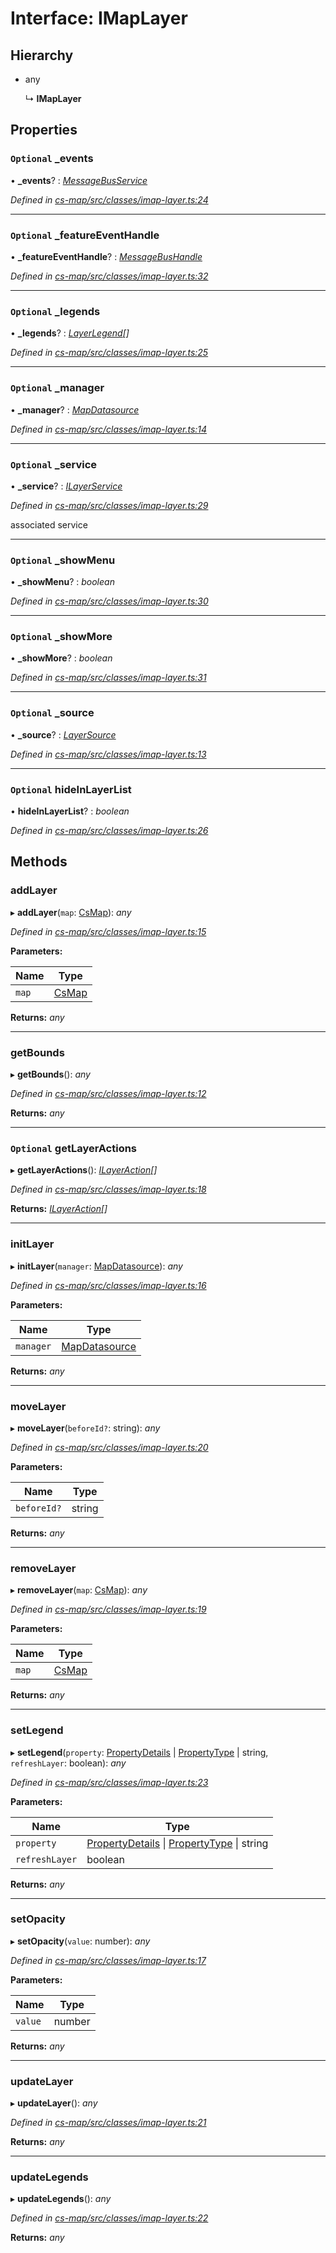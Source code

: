 # Interface: IMapLayer

## Hierarchy

* any

  ↳ **IMapLayer**

## Properties

### `Optional` _events

• **_events**? : *[MessageBusService](../classes/_cs_core_src_utils_message_bus_message_bus_service_.messagebusservice.md)*

*Defined in [cs-map/src/classes/imap-layer.ts:24](https://github.com/TNOCS/csnext/blob/99cbd46d/packages/cs-map/src/classes/imap-layer.ts#L24)*

___

### `Optional` _featureEventHandle

• **_featureEventHandle**? : *[MessageBusHandle](../classes/_cs_core_src_utils_message_bus_message_bus_handle_.messagebushandle.md)*

*Defined in [cs-map/src/classes/imap-layer.ts:32](https://github.com/TNOCS/csnext/blob/99cbd46d/packages/cs-map/src/classes/imap-layer.ts#L32)*

___

### `Optional` _legends

• **_legends**? : *[LayerLegend](_cs_map_src_classes_layer_legend_.layerlegend.md)[]*

*Defined in [cs-map/src/classes/imap-layer.ts:25](https://github.com/TNOCS/csnext/blob/99cbd46d/packages/cs-map/src/classes/imap-layer.ts#L25)*

___

### `Optional` _manager

• **_manager**? : *[MapDatasource](../classes/_cs_map_src_datasources_map_datasource_.mapdatasource.md)*

*Defined in [cs-map/src/classes/imap-layer.ts:14](https://github.com/TNOCS/csnext/blob/99cbd46d/packages/cs-map/src/classes/imap-layer.ts#L14)*

___

### `Optional` _service

• **_service**? : *[ILayerService](_cs_map_src_classes_layer_service_.ilayerservice.md)*

*Defined in [cs-map/src/classes/imap-layer.ts:29](https://github.com/TNOCS/csnext/blob/99cbd46d/packages/cs-map/src/classes/imap-layer.ts#L29)*

associated service

___

### `Optional` _showMenu

• **_showMenu**? : *boolean*

*Defined in [cs-map/src/classes/imap-layer.ts:30](https://github.com/TNOCS/csnext/blob/99cbd46d/packages/cs-map/src/classes/imap-layer.ts#L30)*

___

### `Optional` _showMore

• **_showMore**? : *boolean*

*Defined in [cs-map/src/classes/imap-layer.ts:31](https://github.com/TNOCS/csnext/blob/99cbd46d/packages/cs-map/src/classes/imap-layer.ts#L31)*

___

### `Optional` _source

• **_source**? : *[LayerSource](../classes/_cs_map_src_classes_layer_source_.layersource.md)*

*Defined in [cs-map/src/classes/imap-layer.ts:13](https://github.com/TNOCS/csnext/blob/99cbd46d/packages/cs-map/src/classes/imap-layer.ts#L13)*

___

### `Optional` hideInLayerList

• **hideInLayerList**? : *boolean*

*Defined in [cs-map/src/classes/imap-layer.ts:26](https://github.com/TNOCS/csnext/blob/99cbd46d/packages/cs-map/src/classes/imap-layer.ts#L26)*

## Methods

###  addLayer

▸ **addLayer**(`map`: [CsMap](../classes/_cs_map_src_components_cs_map_cs_map_.csmap.md)): *any*

*Defined in [cs-map/src/classes/imap-layer.ts:15](https://github.com/TNOCS/csnext/blob/99cbd46d/packages/cs-map/src/classes/imap-layer.ts#L15)*

**Parameters:**

Name | Type |
------ | ------ |
`map` | [CsMap](../classes/_cs_map_src_components_cs_map_cs_map_.csmap.md) |

**Returns:** *any*

___

###  getBounds

▸ **getBounds**(): *any*

*Defined in [cs-map/src/classes/imap-layer.ts:12](https://github.com/TNOCS/csnext/blob/99cbd46d/packages/cs-map/src/classes/imap-layer.ts#L12)*

**Returns:** *any*

___

### `Optional` getLayerActions

▸ **getLayerActions**(): *[ILayerAction](_cs_map_src_classes_ilayer_action_.ilayeraction.md)[]*

*Defined in [cs-map/src/classes/imap-layer.ts:18](https://github.com/TNOCS/csnext/blob/99cbd46d/packages/cs-map/src/classes/imap-layer.ts#L18)*

**Returns:** *[ILayerAction](_cs_map_src_classes_ilayer_action_.ilayeraction.md)[]*

___

###  initLayer

▸ **initLayer**(`manager`: [MapDatasource](../classes/_cs_map_src_datasources_map_datasource_.mapdatasource.md)): *any*

*Defined in [cs-map/src/classes/imap-layer.ts:16](https://github.com/TNOCS/csnext/blob/99cbd46d/packages/cs-map/src/classes/imap-layer.ts#L16)*

**Parameters:**

Name | Type |
------ | ------ |
`manager` | [MapDatasource](../classes/_cs_map_src_datasources_map_datasource_.mapdatasource.md) |

**Returns:** *any*

___

###  moveLayer

▸ **moveLayer**(`beforeId?`: string): *any*

*Defined in [cs-map/src/classes/imap-layer.ts:20](https://github.com/TNOCS/csnext/blob/99cbd46d/packages/cs-map/src/classes/imap-layer.ts#L20)*

**Parameters:**

Name | Type |
------ | ------ |
`beforeId?` | string |

**Returns:** *any*

___

###  removeLayer

▸ **removeLayer**(`map`: [CsMap](../classes/_cs_map_src_components_cs_map_cs_map_.csmap.md)): *any*

*Defined in [cs-map/src/classes/imap-layer.ts:19](https://github.com/TNOCS/csnext/blob/99cbd46d/packages/cs-map/src/classes/imap-layer.ts#L19)*

**Parameters:**

Name | Type |
------ | ------ |
`map` | [CsMap](../classes/_cs_map_src_components_cs_map_cs_map_.csmap.md) |

**Returns:** *any*

___

###  setLegend

▸ **setLegend**(`property`: [PropertyDetails](../classes/_cs_map_src_components_feature_details_feature_details_.propertydetails.md) | [PropertyType](../classes/_cs_map_src_classes_feature_type_.propertytype.md) | string, `refreshLayer`: boolean): *any*

*Defined in [cs-map/src/classes/imap-layer.ts:23](https://github.com/TNOCS/csnext/blob/99cbd46d/packages/cs-map/src/classes/imap-layer.ts#L23)*

**Parameters:**

Name | Type |
------ | ------ |
`property` | [PropertyDetails](../classes/_cs_map_src_components_feature_details_feature_details_.propertydetails.md) &#124; [PropertyType](../classes/_cs_map_src_classes_feature_type_.propertytype.md) &#124; string |
`refreshLayer` | boolean |

**Returns:** *any*

___

###  setOpacity

▸ **setOpacity**(`value`: number): *any*

*Defined in [cs-map/src/classes/imap-layer.ts:17](https://github.com/TNOCS/csnext/blob/99cbd46d/packages/cs-map/src/classes/imap-layer.ts#L17)*

**Parameters:**

Name | Type |
------ | ------ |
`value` | number |

**Returns:** *any*

___

###  updateLayer

▸ **updateLayer**(): *any*

*Defined in [cs-map/src/classes/imap-layer.ts:21](https://github.com/TNOCS/csnext/blob/99cbd46d/packages/cs-map/src/classes/imap-layer.ts#L21)*

**Returns:** *any*

___

###  updateLegends

▸ **updateLegends**(): *any*

*Defined in [cs-map/src/classes/imap-layer.ts:22](https://github.com/TNOCS/csnext/blob/99cbd46d/packages/cs-map/src/classes/imap-layer.ts#L22)*

**Returns:** *any*
